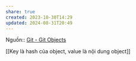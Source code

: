 ```yaml
---
share: true
created: 2023-10-30T14:29
updated: 2024-08-31T20:49
---
```

Nguồn:: [Git - Git Objects](https://git-scm.com/book/en/v2/Git-Internals-Git-Objects)

[[Key là hash của object, value là nội dung object]]